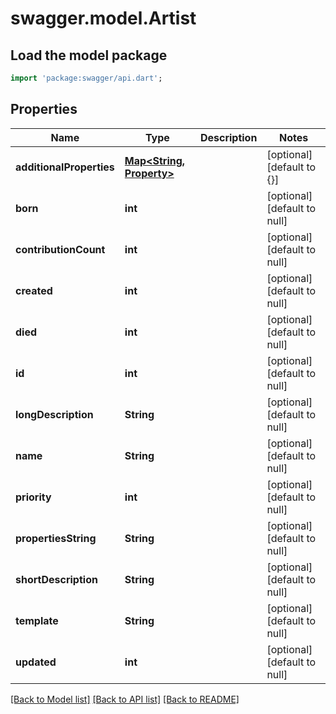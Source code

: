# swagger.model.Artist

## Load the model package
```dart
import 'package:swagger/api.dart';
```

## Properties
Name | Type | Description | Notes
------------ | ------------- | ------------- | -------------
**additionalProperties** | [**Map&lt;String, Property&gt;**](Property.md) |  | [optional] [default to {}]
**born** | **int** |  | [optional] [default to null]
**contributionCount** | **int** |  | [optional] [default to null]
**created** | **int** |  | [optional] [default to null]
**died** | **int** |  | [optional] [default to null]
**id** | **int** |  | [optional] [default to null]
**longDescription** | **String** |  | [optional] [default to null]
**name** | **String** |  | [optional] [default to null]
**priority** | **int** |  | [optional] [default to null]
**propertiesString** | **String** |  | [optional] [default to null]
**shortDescription** | **String** |  | [optional] [default to null]
**template** | **String** |  | [optional] [default to null]
**updated** | **int** |  | [optional] [default to null]

[[Back to Model list]](../README.md#documentation-for-models) [[Back to API list]](../README.md#documentation-for-api-endpoints) [[Back to README]](../README.md)


